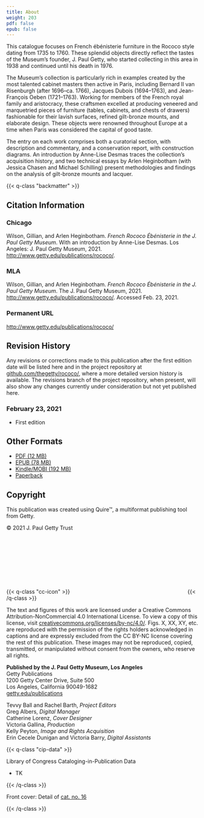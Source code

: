 ```yaml
---
title: About
weight: 203
pdf: false
epub: false
---
```


This catalogue focuses on French ébénisterie furniture in the Rococo style dating from 1735 to 1760. These splendid objects directly reflect the tastes of the Museum’s founder, J. Paul Getty, who started collecting in this area in 1938 and continued until his death in 1976.

The Museum’s collection is particularly rich in examples created by the most talented cabinet masters then active in Paris, including Bernard II van Risenburgh (after 1696–ca. 1766), Jacques Dubois (1694–1763), and Jean-François Oeben (1721–1763). Working for members of the French royal family and aristocracy, these craftsmen excelled at producing veneered and marquetried pieces of furniture (tables, cabinets, and chests of drawers) fashionable for their lavish surfaces, refined gilt-bronze mounts, and elaborate design. These objects were renowned throughout Europe at a time when Paris was considered the capital of good taste.

The entry on each work comprises both a curatorial section, with description and commentary, and a conservation report, with construction diagrams. An introduction by Anne-Lise Desmas traces the collection’s acquisition history, and two technical essays by Arlen Heginbotham (with Jessica Chasen and Michael Schilling) present methodologies and findings on the analysis of gilt-bronze mounts and lacquer.

{{< q-class "backmatter" >}}

## Citation Information

### Chicago

Wilson, Gillian, and Arlen Heginbotham. *French Rococo Ébénisterie in the J. Paul Getty Museum*. With an introduction by Anne-Lise Desmas. Los Angeles: J. Paul Getty Museum, 2021. http://www.getty.edu/publications/rococo/.

### MLA

Wilson, Gillian, and Arlen Heginbotham. *French Rococo Ébénisterie in the J. Paul Getty Museum*. The J. Paul Getty Museum, 2021. http://www.getty.edu/publications/rococo/. Accessed <span class="cite-current-date">Feb. 23, 2021</span>.

### Permanent URL

http://www.getty.edu/publications/rococo/

## Revision History

Any revisions or corrections made to this publication after the first edition date will be listed here and in the project repository at [github.com/thegetty/rococo/](https://github.com/thegetty/rococo/), where a more detailed version history is available. The revisions branch of the project repository, when present, will also show any changes currently under consideration but not yet published here.

### February 23, 2021

  - First edition

## Other Formats

  - [PDF (12 MB)](/downloads/output.pdf)
  - [EPUB (78 MB)](/downloads/output.epub)
  - [Kindle/MOBI (192 MB)](/downloads/oputput.mobi)
  - [Paperback](#)

## Copyright

This publication was created using Quire™, a multiformat publishing tool from Getty.

© 2021 J. Paul Getty Trust

{{< q-class "cc-icon" >}}
<svg class="quire-copyright__icon">
<switch>
  <use xlink:href="#cc"></use>
</switch>
<switch>
  <use xlink:href="#cc-by"></use>
</switch>
<switch>
  <use xlink:href="#cc-by-nc"></use>
  <foreignObject width="135" height="30">
      <img src="../img/icons/cc-by-nc.png" alt="CC BY-NC" />
  </foreignObject>
</switch>
</svg>
{{< /q-class >}}

The text and figures of this work are licensed under a Creative Commons Attribution-NonCommercial 4.0 International License. To view a copy of this license, visit [creativecommons.org/licenses/by-nc/4.0/](https://creativecommons.org/licenses/by-nc/4.0/). Figs. X, XX, XY, etc. are reproduced with the permission of the rights holders acknowledged in captions and are expressly excluded from the CC BY-NC license covering the rest of this publication. These images may not be reproduced, copied, transmitted, or manipulated without consent from the owners, who reserve all rights.

**Published by the J. Paul Getty Museum, Los Angeles**<br />
Getty Publications<br />
1200 Getty Center Drive, Suite 500<br />
Los Angeles, California 90049-1682<br />
[getty.edu/publications](http://www.getty.edu/publications/)<br />

Tevvy Ball and Rachel Barth, *Project Editors*<br />
Greg Albers, *Digital Manager*<br />
Catherine Lorenz, *Cover Designer*<br />
Victoria Gallina, *Production*<br />
Kelly Peyton, *Image and Rights Acquisition*<br />
Erin Cecele Dunigan and Victoria Barry, *Digital Assistants*<br />

{{< q-class "cip-data" >}}

Library of Congress Cataloging-in-Publication Data

- TK

{{< /q-class >}}

Front cover: Detail of [cat. no. 16](/catalogue/16/)

{{< /q-class >}}
